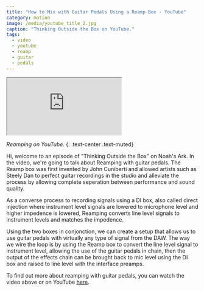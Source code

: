 ```yaml
---
title: "How to Mix with Guitar Pedals Using a Reamp Box - YouTube"
category: motion
image: /media/youtube_title_2.jpg
caption: "Thinking Outside the Box on YouTube."
tags:
  - video
  - youtube
  - reamp
  - guitar
  - pedals
---
```


<div class="embed-responsive embed-responsive-16by9">
	<iframe class="embed-responsive-item" src="https://www.youtube.com/embed/BdlYw_hxCgE" allowfullscreen></iframe>
</div>

_Reamping on YouTube._
{: .text-center .text-muted}

Hi, welcome to an episode of "Thinking Outside the Box" on Noah's Ark. In the video, we're going to talk about Reamping with guitar pedals. The Reamp box was first invented by John Cuniberti and allowed artists such as Steely Dan to perfect guitar recordings in the studio and alleviate the process by allowing complete seperation between performance and sound quality.

As a converse process to recording signals using a DI box, also called direct injection where instrument level signals are lowered to microphone level and higher impedence is lowered, Reamping converts line level signals to instrument levels and matches the impedence.

Using the two boxes in conjonction, we can create a setup that allows us to use guitar pedals with virtually any type of signal from the DAW. The way we wire the loop is by using the Reamp box to convert the line level signal to instrument level, allowing the use of the guitar pedals in chain, then the output of the effects chain can be brought back to mic level using the DI box and raised to line level with the interface preamps.

To find out more about reamping with guitar pedals, you can watch the video above or on YouTube [here](https://youtu.be/BdlYw_hxCgE).
